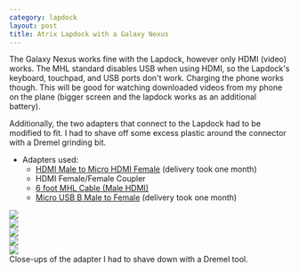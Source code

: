 ```yaml
---
category: lapdock
layout: post
title: Atrix Lapdock with a Galaxy Nexus
---
```


The Galaxy Nexus works fine with the Lapdock, however only HDMI (video) works. The MHL standard disables USB when using
HDMI, so the Lapdock's keyboard, touchpad, and USB ports don't work. Charging the phone works though. This will be good
for watching downloaded videos from my phone on the plane (bigger screen and the lapdock works as an additional
battery).

Additionally, the two adapters that connect to the Lapdock had to be modified to fit. I had to shave off some excess
plastic around the connector with a Dremel grinding bit.

* Adapters used:
    * [HDMI Male to Micro HDMI Female](http://www.dealextreme.com/p/hdmi-male-to-micro-hdmi-female-adapter-66079)
      (delivery took one month)
    * HDMI Female/Female Coupler
    * [6 foot MHL Cable (Male HDMI)](http://www.amazon.com/gp/product/B006V7F380)
    * [Micro USB B Male to Female](http://www.ebay.com/itm/ws/eBayISAPI.dll?ViewItem&item=270928425953)
      (delivery took one month)

<div class="row">
    <div class="col-xs-12 col-sm-6 col-lg-4">
        <a href="http://imgur.com/qs9ph" target="_blank">
            <img src="http://i.imgur.com/qs9phl.jpg" class="img-responsive thumbnail">
        </a>
    </div>
    <div class="col-xs-12 col-sm-6 col-lg-4">
        <a href="http://imgur.com/VpSTT" target="_blank">
            <img src="http://i.imgur.com/VpSTTl.jpg" class="img-responsive thumbnail">
        </a>
    </div>
    <div class="col-xs-12 col-sm-6 col-lg-4">
        <a href="http://imgur.com/Ct9Ii" target="_blank">
            <img src="http://i.imgur.com/Ct9Iil.jpg" class="img-responsive thumbnail">
        </a>
    </div>
</div>

<div class="thumbnail">
    <div class="row">
        <div class="col-xs-12 col-sm-6">
            <a href="http://imgur.com/vCYfG" target="_blank">
                <img src="http://i.imgur.com/vCYfGl.jpg" class="img-responsive img-thumbnail">
            </a>
        </div>
        <div class="col-xs-12 col-sm-6">
            <a href="http://imgur.com/2SA93" target="_blank">
                <img src="http://i.imgur.com/2SA93l.jpg" class="img-responsive img-thumbnail">
            </a>
        </div>
    </div>
    <div class="caption">Close-ups of the adapter I had to shave down with a Dremel tool.</div>
</div>
